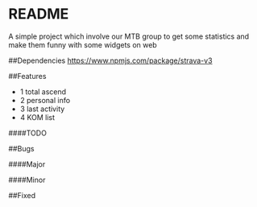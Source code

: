# README #
A simple project which involve our MTB group to get
some statistics and make them funny with some widgets
on web

##Dependencies
https://www.npmjs.com/package/strava-v3

##Features
* 1  total ascend
* 2  personal info
* 3  last activity
* 4  KOM list

####TODO



##Bugs

####Major


####Minor



##Fixed
